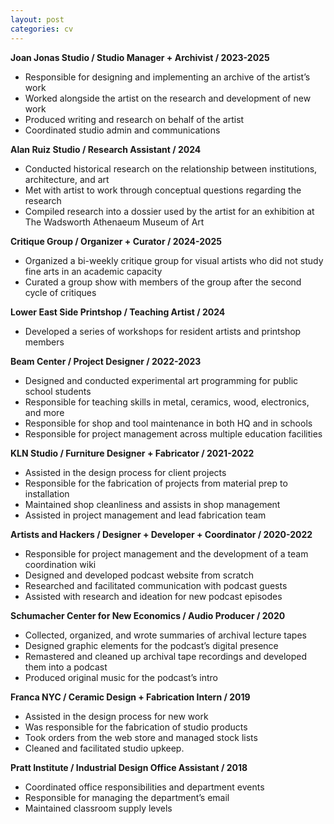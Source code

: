 ```yaml
---
layout: post
categories: cv
---
```

**Joan Jonas Studio / Studio Manager + Archivist / 2023-2025**

* Responsible for designing and implementing an archive of the artist’s work
* Worked alongside the artist on the research and development of new work
* Produced writing and research on behalf of the artist
* Coordinated studio admin and communications



**Alan Ruiz Studio / Research Assistant / 2024**

* Conducted historical research on the relationship between institutions, architecture, and art
* Met with artist to work through conceptual questions regarding the research
* Compiled research into a dossier used by the artist for an exhibition at The Wadsworth Athenaeum Museum of Art



**Critique Group / Organizer + Curator / 2024-2025**

* Organized a bi-weekly critique group for visual artists who did not study fine arts in an academic capacity
* Curated a group show with members of the group after the second cycle of critiques



**Lower East Side Printshop / Teaching Artist / 2024**

* Developed a series of workshops for resident artists and printshop members



**Beam Center / Project Designer / 2022-2023**

* Designed and conducted experimental art programming for public school students
* Responsible for teaching skills in metal, ceramics, wood, electronics, and more
* Responsible for shop and tool maintenance in both HQ and in schools
* Responsible for project management across multiple education facilities



**KLN Studio / Furniture Designer + Fabricator / 2021-2022**

* Assisted in the design process for client projects
* Responsible for the fabrication of projects from material prep to installation
* Maintained shop cleanliness and assists in shop management
* Assisted in project management and lead fabrication team



**Artists and Hackers / Designer + Developer + Coordinator / 2020-2022**

* Responsible for project management and the development of a team coordination wiki
* Designed and developed podcast website from scratch
* Researched and facilitated communication with podcast guests
* Assisted with research and ideation for new podcast episodes



**Schumacher Center for New Economics / Audio Producer / 2020**

* Collected, organized, and wrote summaries of archival lecture tapes
* Designed graphic elements for the podcast’s digital presence
* Remastered and cleaned up archival tape recordings and developed them into a podcast
* Produced original music for the podcast’s intro



**Franca NYC / Ceramic Design + Fabrication Intern / 2019**

* Assisted in the design process for new work
* Was responsible for the fabrication of studio products
* Took orders from the web store and managed stock lists
* Cleaned and facilitated studio upkeep.



**Pratt Institute / Industrial Design Office Assistant / 2018**

* Coordinated office responsibilities and department events
* Responsible for managing the department’s email
* Maintained classroom supply levels
